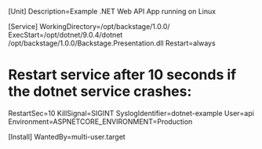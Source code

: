 [Unit]
Description=Example .NET Web API App running on Linux

[Service]
WorkingDirectory=/opt/backstage/1.0.0/
ExecStart=/opt/dotnet/9.0.4/dotnet /opt/backstage/1.0.0/Backstage.Presentation.dll
Restart=always
# Restart service after 10 seconds if the dotnet service crashes:
RestartSec=10
KillSignal=SIGINT
SyslogIdentifier=dotnet-example
User=api
Environment=ASPNETCORE_ENVIRONMENT=Production


[Install]
WantedBy=multi-user.target
